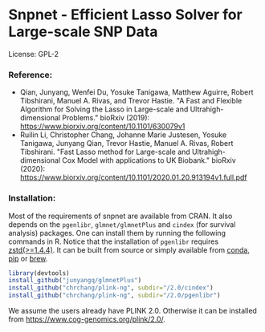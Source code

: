 # Snpnet - Efficient Lasso Solver for Large-scale SNP Data

License: GPL-2

### Reference: 
  - Qian, Junyang, Wenfei Du, Yosuke Tanigawa, Matthew Aguirre, Robert Tibshirani, Manuel A. Rivas, and Trevor Hastie. "A Fast and Flexible Algorithm for Solving the Lasso in Large-scale and Ultrahigh-dimensional Problems." bioRxiv (2019): https://www.biorxiv.org/content/10.1101/630079v1
  - Ruilin Li, Christopher Chang, Johanne Marie Justesen, Yosuke Tanigawa, Junyang Qian, Trevor Hastie, Manuel A. Rivas, Robert Tibshirani. "Fast Lasso method for Large-scale and Ultrahigh-dimensional Cox Model with applications to UK Biobank." bioRxiv (2020): https://www.biorxiv.org/content/10.1101/2020.01.20.913194v1.full.pdf

### Installation:
Most of the requirements of snpnet are available from CRAN. It also depends on the `pgenlibr`, `glmnet/glmnetPlus` and `cindex` (for survival analysis) packages. One can install them by running the following commands in R. Notice that the installation of `pgenlibr` requires [zstd(>=1.4.4)](https://github.com/facebook/zstd). It can be built from source or simply available from [conda](https://anaconda.org/conda-forge/zstd), [pip](https://pypi.org/project/zstd/) or [brew](https://formulae.brew.sh/formula/zstd).

```r
library(devtools)
install_github("junyangq/glmnetPlus")
install_github("chrchang/plink-ng", subdir="/2.0/cindex")
install_github("chrchang/plink-ng", subdir="/2.0/pgenlibr")
```
We assume the users already have PLINK 2.0. Otherwise it can be installed from https://www.cog-genomics.org/plink/2.0/.
